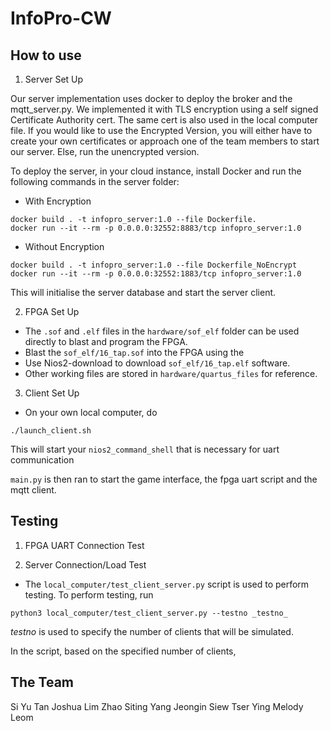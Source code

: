 # InfoPro-CW

## How to use
1. Server Set Up

Our server implementation uses docker to deploy the broker and the mqtt_server.py. We implemented it with TLS encryption using a self signed Certificate Authority cert. The same cert is also used in the local computer file. If you would like to use the Encrypted Version, you will either have to create your own certificates or approach one of the team members to start our server. Else, run the unencrypted version.

To deploy the server, in your cloud instance, install Docker and run the following commands in the server folder:
- With Encryption
```
docker build . -t infopro_server:1.0 --file Dockerfile.
docker run --it --rm -p 0.0.0.0:32552:8883/tcp infopro_server:1.0
```
- Without Encryption
```
docker build . -t infopro_server:1.0 --file Dockerfile_NoEncrypt
docker run --it --rm -p 0.0.0.0:32552:1883/tcp infopro_server:1.0 
```
This will initialise the server database and start the server client. 

2. FPGA Set Up
- The ```.sof``` and ```.elf``` files in the ```hardware/sof_elf``` folder can be used directly to blast and program the FPGA. 
- Blast the ```sof_elf/16_tap.sof``` into the FPGA using the 
- Use Nios2-download to download ```sof_elf/16_tap.elf``` software.
- Other working files are stored in ```hardware/quartus_files``` for reference.

3. Client Set Up

- On your own local computer, do 

```
./launch_client.sh
```

This will start your ```nios2_command_shell``` that is necessary for uart communication

```main.py``` is then ran to start the game interface, the fpga uart script and the mqtt client.


## Testing
1. FPGA UART Connection Test

2. Server Connection/Load Test
- The ```local_computer/test_client_server.py``` script is used to perform testing. To perform testing, run 
```
python3 local_computer/test_client_server.py --testno _testno_
```

_testno_ is used to specify the number of clients that will be simulated. 

In the script, based on the specified number of clients, 

## The Team
Si Yu Tan
Joshua Lim
Zhao Siting
Yang Jeongin 
Siew Tser Ying
Melody Leom

